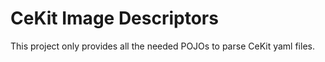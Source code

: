 # CeKit Image Descriptors

This project only provides all the needed POJOs to parse CeKit yaml files.

